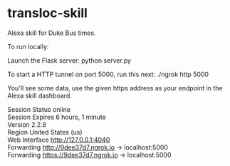 # transloc-skill
Alexa skill for Duke Bus times.

To run locally:

Launch the Flask server: 
python server.py

To start a HTTP tunnel on port 5000, run this next:
./ngrok http 5000

You'll see some data, use the given https address as your endpoint in the Alexa skill dashboard.

Session Status                online                                            
Session Expires               6 hours, 1 minute                                 
Version                       2.2.8                                             
Region                        United States (us)                                
Web Interface                 http://127.0.0.1:4040                             
Forwarding                    http://9dee37d7.ngrok.io -> localhost:5000        
Forwarding                    https://9dee37d7.ngrok.io -> localhost:5000  
